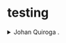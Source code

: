 # testing


<details>
  <summary>Johan Quiroga .</summary>
  <p> Cod:20132020002 </p>
  ing.jsquiroga@gmail.com
  ![imagen](https://massolutions.biz/wp-content/uploads/2014/12/e5a06942fa42823c88be5f3a834e063d-fantastic-art-bat-family.jpg)
</details>